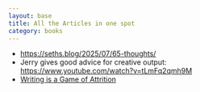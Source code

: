 ```yaml
---
layout: base
title: All the Articles in one spot
category: books
---
```


- https://seths.blog/2025/07/65-thoughts/
- Jerry gives good advice for creative output: https://www.youtube.com/watch?v=tLmFq2qmh9M
- [Writing is a Game of Attrition](https://inputandoutput.substack.com/p/writing-is-a-game-of-attrition)